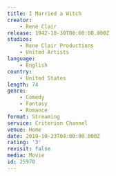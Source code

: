 ```yaml
---
title: I Married a Witch
creator:
    - René Clair
release: 1942-10-30T00:00:00.000Z
studios:
    - Rene Clair Productions
    - United Artists
language:
    - English
country:
    - United States
length: 74
genre:
    - Comedy
    - Fantasy
    - Romance
format: Streaming
service: Criterion Channel
venue: Home
date: 2019-10-23T04:00:00.000Z
rating: '3'
revisit: false
media: Movie
id: 25970
---
```



